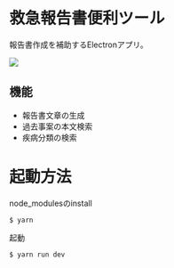 # 救急報告書便利ツール
報告書作成を補助するElectronアプリ。

![](https://i.gyazo.com/3fa8c12caa41d136ad9fb2986e94ead9.gif)

## 機能
- 報告書文章の生成
- 過去事案の本文検索
- 疾病分類の検索

# 起動方法

node_modulesのinstall

```
$ yarn
```

起動

```
$ yarn run dev
```


